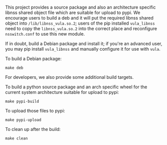 This project provides a source package and also an architecture specific libnss
shared object file which are suitable for upload to pypi. We encourage users to
build a deb and it will put the required libnss shared object into
`/lib/libnss_vula.so.2`; users of the pip installed `vula_libnss` need to copy
the `libnss_vula.so.2` into the correct place and reconfigure `nsswitch.conf`
to use this new module.

If in doubt, build a Debian package and install it; if you're an advanced user,
you may pip install `vula_libnss` and manually configure it for use with
`vula`.

To build a Debian package:

```make deb```

For developers, we also provide some additional build targets.

To build a python source package and an arch specific wheel for the current
system architecture suitable for upload to pypi:

```make pypi-build```

To upload those files to pypi:

```make pypi-upload```

To clean up after the build:

```make clean```

